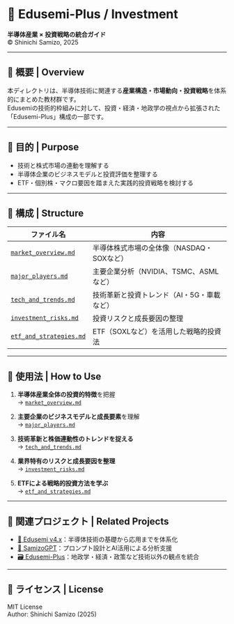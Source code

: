 # 💼 Edusemi-Plus / Investment  
**半導体産業 × 投資戦略の統合ガイド**  
© Shinichi Samizo, 2025

---

## 🧭 概要 | Overview

本ディレクトリは、半導体技術に関連する**産業構造・市場動向・投資戦略**を体系的にまとめた教材群です。  
Edusemiの技術的枠組みに対して、投資・経済・地政学の視点から拡張された「Edusemi-Plus」構成の一部です。

---

## 🎯 目的 | Purpose

- 技術と株式市場の連動を理解する  
- 半導体企業のビジネスモデルと投資評価を整理する  
- ETF・個別株・マクロ要因を踏まえた実践的投資戦略を検討する  

---

## 📁 構成 | Structure

| ファイル名                                         | 内容                                           |
|--------------------------------------------------|------------------------------------------------|
| [`market_overview.md`](./market_overview.md)     | 半導体株式市場の全体像（NASDAQ・SOXなど）             |
| [`major_players.md`](./major_players.md)         | 主要企業分析（NVIDIA、TSMC、ASMLなど）                 |
| [`tech_and_trends.md`](./tech_and_trends.md)     | 技術革新と投資トレンド（AI・5G・車載など）             |
| [`investment_risks.md`](./investment_risks.md)   | 投資リスクと成長要因の整理                             |
| [`etf_and_strategies.md`](./etf_and_strategies.md)| ETF（SOXLなど）を活用した戦略的投資法                  |

---

## 📌 使用法 | How to Use

1. **半導体産業全体の投資的特徴**を把握  
   → [`market_overview.md`](./market_overview.md)

2. **主要企業のビジネスモデルと成長要素**を理解  
   → [`major_players.md`](./major_players.md)

3. **技術革新と株価連動性のトレンドを捉える**  
   → [`tech_and_trends.md`](./tech_and_trends.md)

4. **業界特有のリスクと成長要因を整理**  
   → [`investment_risks.md`](./investment_risks.md)

5. **ETFによる戦略的投資方法を学ぶ**  
   → [`etf_and_strategies.md`](./etf_and_strategies.md)

---

## 🔗 関連プロジェクト | Related Projects

- [📘 Edusemi v4.x](../../Edusemi-v4x/README.md)：半導体技術の基礎から応用までを体系化  
- [🧠 SamizoGPT](../../SamizoGPT/README.md)：プロンプト設計とAI活用による分析支援  
- [🗃️ Edusemi-Plus](../README.md)：地政学・経済・政策など技術以外の観点を統合  

---

## 📝 ライセンス | License

MIT License  
Author: Shinichi Samizo (2025)
